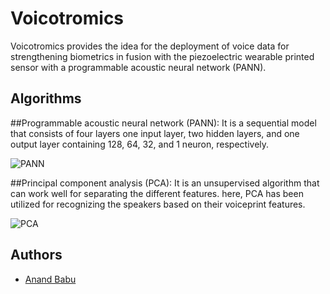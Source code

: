 


# Voicotromics
Voicotromics provides the idea for the deployment of voice data for strengthening biometrics in fusion with the piezoelectric wearable printed sensor with a programmable acoustic neural network (PANN).

## Algorithms
##Programmable acoustic neural network (PANN):
It is a sequential model that consists of four layers one input layer, two hidden layers, and one output layer containing 128, 64, 32, and 1 neuron, respectively.

![PANN](https://github.com/ABnano/Voicotromics/assets/72018919/7bf77c2b-388b-4d51-bb58-bb0d1bc8cbe8)

##Principal component analysis (PCA):
It is an unsupervised algorithm that can work well for separating the different features. here, PCA has been utilized for recognizing the speakers based on their voiceprint features.

![PCA](https://github.com/ABnano/Voicotromics/assets/72018919/bbdc1117-0e52-4297-a01f-11bc33a63003)



## Authors

- [Anand Babu](https://github.com/ABnano)
